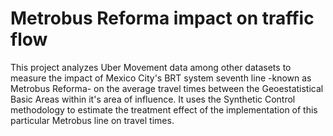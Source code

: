 # Metrobus Reforma impact on traffic flow

This project analyzes Uber Movement data among other datasets to measure the impact of Mexico City's BRT system seventh line -known as Metrobus Reforma- on the average travel times between the Geoestatistical Basic Areas within it's area of influence. It uses the Synthetic Control methodology to estimate the treatment effect of the implementation of this particular Metrobus line on travel times.